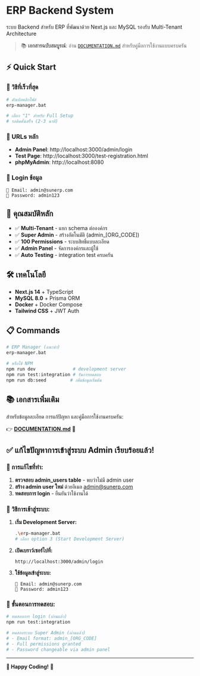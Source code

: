 # ERP Backend System

ระบบ Backend สำหรับ ERP ที่พัฒนาด้วย Next.js และ MySQL รองรับ Multi-Tenant Architecture

> 📚 **เอกสารฉบับสมบูรณ์**: อ่าน [`DOCUMENTATION.md`](./DOCUMENTATION.md) สำหรับคู่มือการใช้งานแบบครบครัน

## ⚡ Quick Start

### 🎯 วิธีที่เร็วที่สุด
```bash
# ดับเบิลคลิกไฟล์
erp-manager.bat

# เลือก "1" สำหรับ Full Setup
# รอติดตั้งเสร็จ (2-3 นาที)
```

### 🔗 URLs หลัก
- **Admin Panel**: http://localhost:3000/admin/login
- **Test Page**: http://localhost:3000/test-registration.html  
- **phpMyAdmin**: http://localhost:8080

### 🔑 Login ข้อมูล
```
📧 Email: admin@sunerp.com
🔐 Password: admin123
```

## 🚀 คุณสมบัติหลัก

- ✅ **Multi-Tenant** - แยก schema ต่อองค์กร
- ✅ **Super Admin** - สร้างอัตโนมัติ (admin_[ORG_CODE])
- ✅ **100 Permissions** - ระบบสิทธิ์แบบละเอียด
- ✅ **Admin Panel** - จัดการองค์กรและผู้ใช้
- ✅ **Auto Testing** - integration test ครบครัน

## 🛠️ เทคโนโลยี

- **Next.js 14** + TypeScript
- **MySQL 8.0** + Prisma ORM
- **Docker** + Docker Compose
- **Tailwind CSS** + JWT Auth

## 📋 Commands

```bash
# ERP Manager (แนะนำ)
erp-manager.bat

# หรือใช้ NPM
npm run dev              # development server
npm run test:integration # รันการทดสอบ
npm run db:seed         # เพิ่มข้อมูลเริ่มต้น
```

## 📚 เอกสารเพิ่มเติม

สำหรับข้อมูลละเอียด การแก้ปัญหา และคู่มือการใช้งานครบครัน:

👉 **[DOCUMENTATION.md](./DOCUMENTATION.md)** 📖

## ✅ แก้ไขปัญหาการเข้าสู่ระบบ Admin เรียบร้อยแล้ว!

### 🔧 การแก้ไขที่ทำ:
1. **ตรวจสอบ admin_users table** - พบว่าไม่มี admin user
2. **สร้าง admin user ใหม่** ด้วยอีเมล admin@sunerp.com
3. **ทดสอบการ login** - ยืนยันว่าใช้งานได้

### 🚀 วิธีการเข้าสู่ระบบ:

1. **เริ่ม Development Server:**
   ```bash
   .\erp-manager.bat
   # เลือก option 3 (Start Development Server)
   ```

2. **เปิดเบราว์เซอร์ไปที่:**
   ```
   http://localhost:3000/admin/login
   ```

3. **ใช้ข้อมูลเข้าสู่ระบบ:**
   ```
   📧 Email: admin@sunerp.com
   🔐 Password: admin123
   ```

### 🎯 ขั้นตอนการทดสอบ:
```bash
# ทดสอบการ login (ผ่านแล้ว)
npm run test:integration

# ทดสอบระบบ Super Admin (ผ่านแล้ว)
# - Email format: admin_[ORG_CODE]
# - Full permissions granted
# - Password changeable via admin panel
```

---

**🎉 Happy Coding!** 🚀
